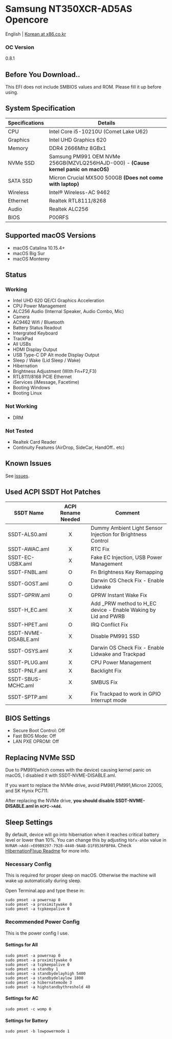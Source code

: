 # Samsung NT350XCR-AD5AS Opencore
English | [Korean at x86.co.kr](https://x86.co.kr/mymac/6519428)
### OC Version
0.8.1
## Before You Download..
This EFI does not include SMBIOS values and ROM. Please fill it up before using.
## System Specification
|Specifications|Details|
|------|---|
|CPU|Intel Core i5-10210U (Comet Lake U62) |
|Graphics|Intel UHD Graphics 620|
|Memory|DDR4 2666Mhz 8GBx1|
|NVMe SSD|Samsung PM991 OEM NVMe 256GB(MZVLQ256HAJD-000) - **(Cause kernel panic on macOS)**|
|SATA SSD|Micron Crucial MX500 500GB **(Does not come with laptop)**|
|Wireless|Intel® Wireless-AC 9462|
|Ethernet|Realtek RTL8111/8268|
|Audio|Realtek ALC256|
|BIOS|P00RFS|
## Supported macOS Versions
* macOS Catalina 10.15.4+
* macOS Big Sur 
* macOS Monterey
## Status
### Working
* Intel UHD 620 QE/CI Graphics Acceleration
* CPU Power Management
* ALC256 Audio (Internal Speaker, Audio Combo, Mic)
* Camera
* AC9462 Wifi / Bluetooth
* Battery Status Readout
* Intergrated Keyboard
* TrackPad
* All USBs
* HDMI Display Output
* USB Type-C DP Alt mode Display Output
* Sleep / Wake (Lid Sleep / Wake)
* Hibernation
* Brightness Adjustment (With Fn+F2,F3)
* RTL8111/8168 PCIE Ethernet
* iServices (iMessage, Facetime)
* Booting Windows
* Booting Linux
### Not Working
* DRM
### Not Tested
* Realtek Card Reader
* Continuity Features (AirDrop, SideCar, HandOff.. etc)
## Known Issues
See [issues](https://github.com/PKRN0/Samsung-NT350XCR-AD5AS-Opencore/issues).
## Used ACPI SSDT Hot Patches
|SSDT Name|ACPI Rename Needed|Comment|
|----------|:------------------:|------|
|SSDT-ALS0.aml|	X	|Dummy Ambient Light Sensor Injection for Brightness Control|
|SSDT-AWAC.aml|	X	|RTC Fix|
|SSDT-EC-USBX.aml| X |Fake EC Injection, USB Power Management|
|SSDT-FNBL.aml|	O	|Fn Brightness Key Remapping|
|SSDT-GOST.aml|	O |Darwin OS Check Fix - Enable Lidwake|
|SSDT-GPRW.aml|	O	|GPRW Instant Wake Fix|
|SSDT-H_EC.aml|	X	|Add _PRW method to H_EC device - Enable Waking by Lid and PWRB|
|SSDT-HPET.aml|	O |IRQ Conflict Fix|
|SSDT-NVME-DISABLE.aml| X |Disable PM991 SSD|
|SSDT-OSYS.aml|	X	|Darwin OS Check Fix - Enable Lidwake and Trackpad|
|SSDT-PLUG.aml|	X	|CPU Power Management|
|SSDT-PNLF.aml|	X	|Backlight Fix|
|SSDT-SBUS-MCHC.aml|	X	|SMBUS Fix|
|SSDT-SPTP.aml|	X	|Fix Trackpad to work in GPIO Interrupt mode|

## BIOS Settings
* Secure Boot Control: Off
* Fast BIOS Mode: Off
* LAN PXE OPROM: Off

## Replacing NVMe SSD
Due to PM991(which comes with the device) causing kernel panic on macOS,
I disabled it with SSDT-NVME-DISABLE.aml.

If you want to replace the NVMe drive, avoid PM981,PM991,Micron 2200S, and SK Hynix PC711.

After replacing the NVMe drive, **you should disable SSDT-NVME-DISABLE.aml in `ACPI->Add`.**

## Sleep Settings
By default, device will go into hibernation when it reaches critical battery level or lower than 10%.
You can change this by adjusting `hbfx-ahbm` value in `NVRAM->Add->E09B9297-7928-4440-9AAB-D1F8536FBF0A`.
Check [HibernationFIxup Readme](https://github.com/acidanthera/HibernationFixup#boot-args) for more info.

### Necessary Config
This is required for proper sleep on macOS. Otherwise the machine will wake up automatically during sleep.

Open Terminal.app and type these in:
```
sudo pmset -a powernap 0
sudo pmset -a proximitywake 0
sudo pmset -a tcpkeepalive 0
```
### Recommended Power Config
This is the power config I use.

#### Settings for All
```
sudo pmset -a powernap 0
sudo pmset -a proximitywake 0
sudo pmset -a tcpkeepalive 0
sudo pmset -a standby 1
sudo pmset -a standbydelayhigh 5400
sudo pmset -a standbydelaylow 1800
sudo pmset -a hibernatemode 3
sudo pmset -a highstandbythreshold 40
```
#### Settings for AC
```
sudo pmset -c womp 0
```
#### Settings for Battery
```
sudo pmset -b lowpowermode 1
```